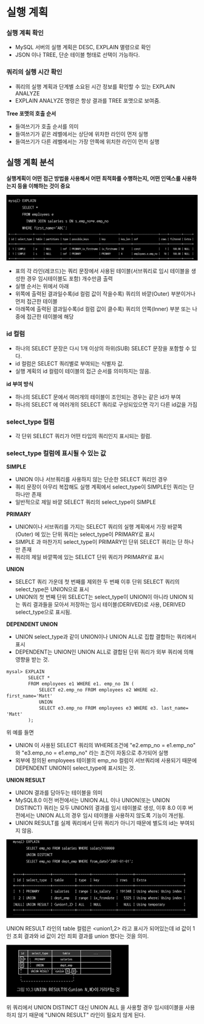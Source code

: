 


# 실행 계획 

### 실행 계획 확인
- MySQL 서버의 실행 계획은 DESC, EXPLAIN 멸령으로 확인
- JSON 이나 TREE, 단순 테이블 형태로 선택이 가능하다.


### 쿼리의 실행 시간 확인
- 쿼리의 실행 계획과 단계별 소요된 시간 정보를 확인할 수 있는 EXPLAIN ANALYZE
- EXPLAIN ANALYZE 명령은 항상 결과를 TREE 포맷으로 보여줌.


**Tree 포맷의 호출 순서**
- 들여쓰기가 호출 순서를 의미
- 들여쓰기가 같은 레벨에서는 상단에 위차한 라인이 먼저 실행
- 들여쓰기가 다른 레벨에서는 가장 안쪽에 위치한 라인이 먼저 실행

## 실행 계획 분석
**실행계획이 어떤 접근 방법을 사용해서 어떤 최적화를 수행하는지, 어떤 인덱스를 사용하는지 등을 이해하는 것이 중요**

![실행계획1.png](image%2F%EC%8B%A4%ED%96%89%20%EA%B3%84%ED%9A%8D%20%ED%99%95%EC%9D%B8%20image%2F%EC%8B%A4%ED%96%89%EA%B3%84%ED%9A%8D1.png)

- 표의 각 라인(레코드)는 쿼리 문장에서 사용된 테이블(서브쿼리로 임시 테이블을 생성한 경우 임시테이블도 포함) 개수만큼 출력
- 실행 순서는 위에서 아래
- 위쪽에 출력된 결과일수록(id 컬럼 값이 작을수록) 쿼리의 바깥(Outer) 부분이거나 먼저 접근한 테이블
- 아래쪽에 출력된 결과일수록(id 컬럼 값이 클수록) 쿼리의 안쪽(Inner) 부분 또는 나중에 접근한 테이블에 해당




### id 컬럼
- 하나의 SELECT 문장은 다시 1개 이상의 하위(SUB) SELECT 문장을 포함할 수 있다.
- id 컬럼은 SELECT 쿼리별로 부여되는 식별자 값.
- 실행 계획의 id 컬럼이 테이블의 접근 순서를 의미하지는 않음.


**id 부여 방식**
- 하나의 SELECT 문에서 여러개의 테이블이 조인되는 경우는 같은 id가 부여
- 하나의 SELECT 에 여러개의 SELECT 쿼리로 구성되있으면 각기 다른 id값을 가짐


### select_type 컬럼
- 각 단위 SELECT 쿼리가 어떤 타입의 쿼리인지 표시되는 컬럼.

### select_type 컬럼에 표시될 수 있는 값

**SIMPLE**
- UNION 이나 서브쿼리를 사용하지 않는 단순한 SELECT 쿼리인 경우
- 쿼리 문장이 아무리 복잡해도 실행 계획에서 select_type이 SIMPLE인 쿼리는 단 하나만 존재
- 일반적으로 제일 바깥 SELECT 쿼리의 select_type이 SIMPLE

**PRIMARY**
- UNION이나 서브쿼리를 가지는 SELECT 쿼리의 실행 계획에서 가장 바깥쪽(Outer) 에 있는 단위 쿼리는 select_type이 PRIMARY로 표시
- SIMPLE 과 마찬가지 select_type이 PRIMARY인 단위 SELECT 쿼리는 단 하나만 존재
- 쿼리의 제일 바깥쪽에 있는 SELECT 단위 쿼리가 PRIMARY로 표시

**UNION**
- SELECT 쿼리 가운데 첫 번째를 제외한 두 번째 이후 단위 SELECT 쿼리의 select_type은 UNION으로 표시
- UNION의 첫 번째 단위 SELECT는 select_type이 UNION이 아니라 UNION 되는 쿼리 결과들을 모아서 저장하는 임시 테이블(DERIVED)로 사용, DERIVED select_type으로 표시됨.


**DEPENDENT UNION**
- UNION select_type과 같이 UNION이나 UNION ALL로 집합 결합하는 쿼리에서 표시
- DEPENDENT는 UNION인 UNION ALL로 결합된 단위 쿼리가 외부 쿼리에 의해 영향을 받는 것.

```
mysal> EXPLAIN
		SELECT *
		FROM employees e1 WHERE e1. emp_no IN (
			SELECT e2.emp_no FROM employees e2 WHERE e2. first_name='Matt'
			UNION
			SELECT e3.emp_no FROM employees e3 WHERE e3. last_name= 'Matt'
		);
```

위 예를 들면
- UNION 이 사용된 SELECT 쿼리의 WHERE조건에 "e2.emp_no = e1.emp_no" 와 "e3.emp_no = e1.emp_no" 라는 조건이 자동으로 추가되어 실행
- 외부에 정의된 employees 테이블의 emp_no 컬럼이 서브쿼리에 사용되기 때문에 DEPENDENT UNION이 select_type에 표시되는 것.


**UNION RESULT**
- UNION 결과를 담아두는 테이블을 의미
- MySQL8.0 이전 버전에서는 UNION ALL 이나 UNION(또는 UNION DISTINCT) 쿼리는 모두 UNION의 결과를 임시 테이블로 생성,
  이후 8.0 이후 버전에서는 UNION ALL의 경우 임시 테이블을 사용하지 않도록 기능이 개선됨.
- UNION RESULT를 실제 쿼리에서 단위 쿼리가 아니기 때문에 별도의 id는 부여되지 않음.

![실행계획2.png](image%2F%EC%8B%A4%ED%96%89%20%EA%B3%84%ED%9A%8D%20%ED%99%95%EC%9D%B8%20image%2F%EC%8B%A4%ED%96%89%EA%B3%84%ED%9A%8D2.png)

UNION RESULT 라인의 table 컬럼은 <union1,2> 라고 표시가 되어있는데
id 값이 1인 조회 결과와 id 값이 2인 죄회 결과를 union 했다는 것을 의미.

![실행계획3.png](image%2F%EC%8B%A4%ED%96%89%20%EA%B3%84%ED%9A%8D%20%ED%99%95%EC%9D%B8%20image%2F%EC%8B%A4%ED%96%89%EA%B3%84%ED%9A%8D3.png)

위 쿼리에서 UNION DISTINCT 대신 UNION ALL 을 사용할 경우 임시테이블을 사용하지 않기 때문에  "UNION RESULT" 라인이 필요치 않게 된다.








